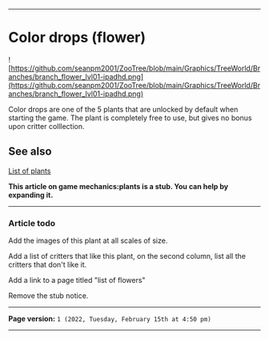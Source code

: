 
***

# Color drops (flower)

![https://github.com/seanpm2001/ZooTree/blob/main/Graphics/TreeWorld/Branches/branch_flower_lvl01-ipadhd.png](https://github.com/seanpm2001/ZooTree/blob/main/Graphics/TreeWorld/Branches/branch_flower_lvl01-ipadhd.png)

Color drops are one of the 5 plants that are unlocked by default when starting the game. The plant is completely free to use, but gives no bonus upon critter colllection.

## See also

[List of plants](https://github.com/seanpm2001/SeansLifeArchive_Images_ThePlayForge_Tree-World/wiki/List-of-plants/)

**This article on game mechanics:plants is a stub. You can help by expanding it.**

***

### Article todo

Add the images of this plant at all scales of size.

Add a list of critters that like this plant, on the second column, list all the critters that don't like it.

Add a link to a page titled "list of flowers"

Remove the stub notice.

***

**Page version:** `1 (2022, Tuesday, February 15th at 4:50 pm)`

***
